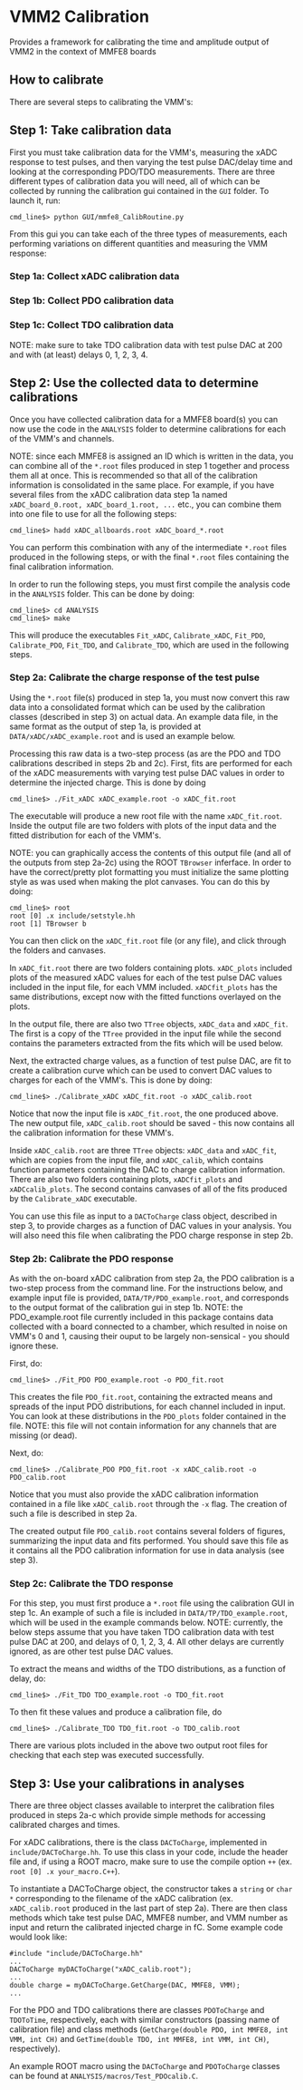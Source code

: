 # VMM2 Calibration #

Provides a framework for calibrating the time and amplitude output of
VMM2 in the context of MMFE8 boards

## How to calibrate ##

There are several steps to calibrating the VMM's:

## Step 1: Take calibration data

First you must take calibration data for the VMM's, measuring the xADC
response to test pulses, and then varying the test pulse DAC/delay
time and looking at the corresponding PDO/TDO measurements. There are
three different types of calibration data you will need, all of which
can be collected by running the calibration gui contained in the `GUI`
folder. To launch it, run:

	cmd_line$> python GUI/mmfe8_CalibRoutine.py

From this gui you can take each of the three types of measurements,
each performing variations on different quantities and measuring the
VMM response:

### Step 1a: Collect xADC calibration data

### Step 1b: Collect PDO calibration data

### Step 1c: Collect TDO calibration data

NOTE: make sure to take TDO calibration data with test pulse DAC at
200 and with (at least) delays 0, 1, 2, 3, 4.

## Step 2: Use the collected data to determine calibrations

Once you have collected calibration data for a MMFE8 board(s) you can
now use the code in the `ANALYSIS` folder to determine calibrations
for each of the VMM's and channels.

NOTE: since each MMFE8 is assigned
an ID which is written in the data, you can combine all of the
`*.root` files produced in step 1 together and process them all at
once. This is recommended so that all of the calibration information
is consolidated in the same place. For example, if you have several
files from the xADC calibration data step 1a named `xADC_board_0.root,
xADC_board_1.root, ...` etc., you can combine them into one file to
use for all the following steps:

	cmd_line$> hadd xADC_allboards.root xADC_board_*.root

You can perform this combination with any of the intermediate `*.root`
files produced in the following steps, or with the final `*.root`
files containing the final calibration information.

In order to run the following steps, you must first compile the
analysis code in the `ANALYSIS` folder. This can be done by doing:

	cmd_line$> cd ANALYSIS
	cmd_line$> make

This will produce the executables `Fit_xADC`, `Calibrate_xADC`,
`Fit_PDO`, `Calibrate_PDO`, `Fit_TDO`, and `Calibrate_TDO`, which
are used in the following steps.

### Step 2a: Calibrate the charge response of the test pulse

Using the `*.root` file(s) produced in step 1a, you must now convert
this raw data into a consolidated format which can be used by the
calibration classes (described in step 3) on actual data. An example
data file, in the same format as the output of step 1a, is provided at
`DATA/xADC/xADC_example.root` and is used an example below.

Processing this raw data is a two-step process (as are the PDO and TDO
calibrations described in steps 2b and 2c). First, fits are performed
for each of the xADC measurements with varying test pulse DAC values
in order to determine the injected charge. This is done by doing

	cmd_line$> ./Fit_xADC xADC_example.root -o xADC_fit.root

The executable will produce a new root file with the name
`xADC_fit.root`. Inside the output file are two folders with plots of
the input data and the fitted distribution for each of the
VMM's.

NOTE: you can graphically access the contents of this output
file (and all of the outputs from step 2a-2c) using the ROOT
`TBrowser` inferface. In order to have the correct/pretty plot
formatting you must initialize the same plotting style as was used
when making the plot canvases. You can do this by doing:

	cmd_line$> root
	root [0] .x include/setstyle.hh
	root [1] TBrowser b

You can then click on the `xADC_fit.root` file (or any file), and
click through the folders and canvases.

In `xADC_fit.root` there are two folders containing plots. `xADC_plots`
included plots of the measured xADC values for each of the test pulse
DAC values included in the input file, for each VMM
included. `xADCfit_plots` has the same distributions, except now with
the fitted functions overlayed on the plots.

In the output file, there are also two `TTree` objects, `xADC_data`
and `xADC_fit`. The first is a copy of the `TTree` provided in the
input file while the second contains the parameters extracted from the
fits which will be used below.

Next, the extracted charge values, as a function of test pulse DAC,
are fit to create a calibration curve which can be used to convert DAC values
to charges for each of the VMM's. This is done by doing:

	cmd_line$> ./Calibrate_xADC xADC_fit.root -o xADC_calib.root

Notice that now the input file is `xADC_fit.root`, the one produced
above. The new output file, `xADC_calib.root` should be saved - this
now contains all the calibration information for these VMM's.

Inside `xADC_calib.root` are three `TTree` objects: `xADC_data`
and `xADC_fit`, which are copies from the input file, and
`xADC_calib`, which contains function parameters containing the DAC to
charge calibration information. There are also two folders containing
plots, `xADCfit_plots` and `xADCcalib_plots`. The second contains
canvases of all of the fits produced by the `Calibrate_xADC`
executable.

You can use this file as input to a `DACToCharge` class object,
described in step 3, to provide charges as a function of DAC values in
your analysis. You will also need this file when calibrating the PDO
charge response in step 2b.

### Step 2b: Calibrate the PDO response

As with the on-board xADC calibration from step 2a, the PDO
calibration is a two-step process from the command line. For the
instructions below, and example input file is provided, 
`DATA/TP/PDO_example.root`, and corresponds to the output format of
the calibration gui in step 1b. NOTE: the PDO_example.root file
currently included in this package contains data collected with a
board connected to a chamber, which resulted in noise on VMM's 0 and
1, causing their ouput to be largely non-sensical - you should ignore these.

First, do:

	cmd_line$> ./Fit_PDO PDO_example.root -o PDO_fit.root

This creates the file `PDO_fit.root`, containing the extracted means
and spreads of the input PDO distributions, for each channel included
in input. You can look at these distributions in the `PDO_plots`
folder contained in the file. NOTE: this file will not contain
information for any channels that are missing (or dead).

Next, do:

	cmd_line$> ./Calibrate_PDO PDO_fit.root -x xADC_calib.root -o
    PDO_calib.root

Notice that you must also provide the xADC calibration information
contained in a file like `xADC_calib.root` through the `-x` flag. The
creation of such a file is described in step 2a.

The created output file `PDO_calib.root` contains several folders of
figures, summarizing the input data and fits performed. You should
save this file as it contains all the PDO calibration information for
use in data analysis (see step 3). 

### Step 2c: Calibrate the TDO response

For this step, you must first produce a `*.root` file using the
calibration GUI in step 1c. An example of such a file is included in
`DATA/TP/TDO_example.root`, which will be used in the example commands
below. NOTE: currently, the below steps assume that you have taken TDO
calibration data with test pulse DAC at 200, and delays of 0, 1, 2,
3, 4. All other delays are currently ignored, as are other test pulse
DAC values.

To extract the means and widths of the TDO distributions, as a
function of delay, do:

	cmd_line$> ./Fit_TDO TDO_example.root -o TDO_fit.root

To then fit these values and produce a calibration file, do

	cmd_line$> ./Calibrate_TDO TDO_fit.root -o TDO_calib.root

There are various plots included in the above two output root files
for checking that each step was executed successfully.

## Step 3: Use your calibrations in analyses

There are three object classes available to interpret the calibration
files produced in steps 2a-c which provide simple methods for
accessing calibrated charges and times.

For xADC calibrations, there is the class `DACToCharge`, implemented
in `include/DACToCharge.hh`. To use this class in your code, include
the header file and, if using a ROOT macro, make sure to use the
compile option `++` (ex. `root [0] .x your_macro.C++`).

To instantiate a DACToCharge object, the constructor takes a `string`
or `char *` corresponding to the filename of the xADC calibration
(ex. `xADC_calib.root` produced in the last part of step 2a). There
are then class methods which take test pulse DAC, MMFE8 number, and
VMM number as input and return the calibrated injected charge in
fC. Some example code would look like:

	#include "include/DACToCharge.hh"
	...
	DACToCharge myDACToCharge("xADC_calib.root");
	...
	double charge = myDACToCharge.GetCharge(DAC, MMFE8, VMM);
	...

For the PDO and TDO calibrations there are classes `PDOToCharge` and
`TDOToTime`, respectively, each with similar constructors (passing
name of calibration file) and class methods (`GetCharge(double PDO,
int MMFE8, int VMM, int CH)` and `GetTime(double TDO,
int MMFE8, int VMM, int CH)`, respectively).

An example ROOT macro using the `DACToCharge` and `PDOToCharge`
classes can be found at `ANALYSIS/macros/Test_PDOcalib.C`.
